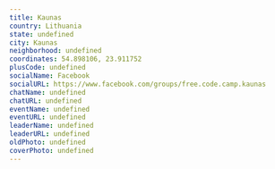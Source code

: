 ```yaml
---
title: Kaunas
country: Lithuania
state: undefined
city: Kaunas
neighborhood: undefined
coordinates: 54.898106, 23.911752
plusCode: undefined
socialName: Facebook
socialURL: https://www.facebook.com/groups/free.code.camp.kaunas
chatName: undefined
chatURL: undefined
eventName: undefined
eventURL: undefined
leaderName: undefined
leaderURL: undefined
oldPhoto: undefined
coverPhoto: undefined
---
```

